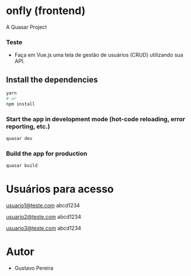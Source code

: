 # onfly (frontend)

A Quasar Project

### Teste
* Faça em Vue.js uma tela de gestão de usuários (CRUD) utilizando sua API.

## Install the dependencies
```bash
yarn
# or
npm install
```

### Start the app in development mode (hot-code reloading, error reporting, etc.)
```bash
quasar dev
```


### Build the app for production
```bash
quasar build
```

# Usuários para acesso

usuario1@teste.com
abcd1234 

usuario2@teste.com
abcd1234

usuario3@teste.com
abcd1234

# Autor 

* Gustavo Pereira 
